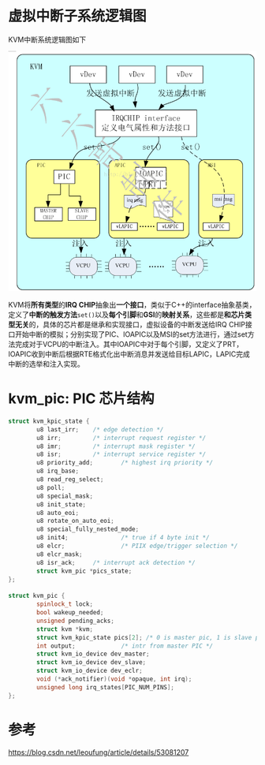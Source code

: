 
# 虚拟中断子系统逻辑图

KVM中断系统逻辑图如下

![2020-05-03-18-49-41.png](./images/2020-05-03-18-49-41.png)

KVM将**所有类型**的**IRQ CHIP**抽象出**一个接口**，类似于C++的interface抽象基类，定义了**中断的触发方法**`set()`以及**每个引脚**和**GSI**的**映射关系**，这些都是**和芯片类型无关**的，具体的芯片都是继承和实现接口，虚拟设备的中断发送给IRQ CHIP接口开始中断的模拟；分别实现了PIC、IOAPIC以及MSI的set方法进行，通过set方法完成对于VCPU的中断注入。其中IOAPIC中对于每个引脚，又定义了PRT，IOAPIC收到中断后根据RTE格式化出中断消息并发送给目标LAPIC，LAPIC完成中断的选举和注入实现。




# kvm_pic: PIC 芯片结构

```cpp
struct kvm_kpic_state {
        u8 last_irr;    /* edge detection */
        u8 irr;         /* interrupt request register */
        u8 imr;         /* interrupt mask register */
        u8 isr;         /* interrupt service register */
        u8 priority_add;        /* highest irq priority */
        u8 irq_base;
        u8 read_reg_select;
        u8 poll;
        u8 special_mask;
        u8 init_state;
        u8 auto_eoi;
        u8 rotate_on_auto_eoi;
        u8 special_fully_nested_mode;
        u8 init4;               /* true if 4 byte init */
        u8 elcr;                /* PIIX edge/trigger selection */
        u8 elcr_mask;
        u8 isr_ack;     /* interrupt ack detection */
        struct kvm_pic *pics_state;
};

struct kvm_pic {
        spinlock_t lock;
        bool wakeup_needed;
        unsigned pending_acks;
        struct kvm *kvm;
        struct kvm_kpic_state pics[2]; /* 0 is master pic, 1 is slave pic */
        int output;             /* intr from master PIC */
        struct kvm_io_device dev_master;
        struct kvm_io_device dev_slave;
        struct kvm_io_device dev_eclr;
        void (*ack_notifier)(void *opaque, int irq);
        unsigned long irq_states[PIC_NUM_PINS];
};
```

# 参考

https://blog.csdn.net/leoufung/article/details/53081207